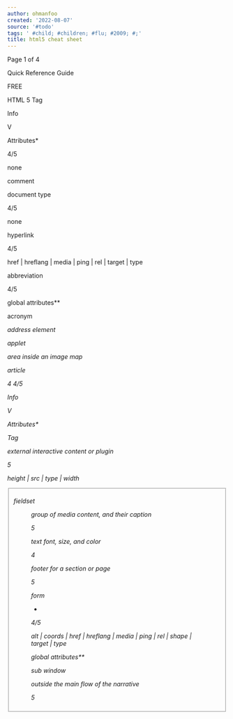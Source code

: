 ```yaml
---
author: ohmanfoo
created: '2022-08-07'
source: '#todo'
tags: ' #child; #children; #flu; #2009; #;'
title: html5 cheat sheet
---
```


Page 1 of 4

Quick Reference Guide

FREE

HTML 5
Tag

Info

V

Attributes*

4/5

none

<!-- -->

comment

<!DOCTYPE>

document type

4/5

none

<a>

hyperlink

4/5

href | hreflang | media |
ping | rel | target | type

<abbr>

abbreviation

4/5

global attributes**

<acronym>

acronym

<address>

address element

<applet>

applet

<area>

area inside an
image map

<article>

article

4
4/5

Info

V

Attributes*

<embed>

Tag

external interactive content
or plugin

5

height | src | type |
width

<fieldset>

fieldset

<figure>

group of media
content, and
their caption

5

<font>

text font, size,
and color

4

<footer>

footer for a
section or page

5

form

-

4/5

alt | coords | href |
hreflang | media | ping |
rel | shape | target |
type

<form>

global attributes**

<frame>

sub window

outside the
main flow of
the narrative

5

<audio>

sound content

5

<b>

bold text

4/5

global attributes**

<base>

base URL for all
the page links

4/5

href | target

<header>

header for a
section or page

<basefont>

Base font for
the document

4

-

<hgroup>
<hr>

<aside>

<bb>

<bdo>

invoked user
agent com-

direction of text
display

5

4/5

global attributes**

autobuffer | autoplay |
controls | loop | src

dir

big text

<blockquote>

long quotation

4/5

4
cite

<body>

body element

4/5

global attributes**

<br>

inserts a single
line break

4/5

global attributes**

<button>

push button

4/5

autofocus | disabled |
form | formaction |
formenctype | formmethod | formnovalidate |
formtarget | name |
type | value

Graphic area

5

<caption>

table caption

4/5

<center>

centered text

4

<cite>

citation

4/5

definition
description

4/5

<del>

deleted text

4/5

<details>

details of an
element

5

<dd>

<output>

some types of
output

5

<p>

paragraph

4/5

global attributes**

<param>

parameter for
an object

4/5

name | value

<pre>

preformatted
text

4/5

global attributes**

<progress>

progress of a
task of any kind

5

<q>

short quotation

4/5

<ruby>

ruby annotations

5

global attributes**

<rp>

provide parentheses around a
ruby text

5

global attributes**

<rt>

ruby text
component

5

global attributes**

none

form

max | value

cite

5

global attributes**

<s>

strikethrough
text

4

heading section

5

global attributes**

<samp>

sample computer code

4/5

global attributes**

horizontal rule

4/5

global attributes**
<script>

script

4/5

<html>

html document

4/5

manifest

async | type | defer |
src | charset

<i>

italic text

4/5

global attributes**

<section>

section

<iframe>

inline sub
window (frame)

4/5

src | name | sandbox |
seamless | width |
height

<select>

selectable list

4/5

autofocus | data |
disabled | form |
multiple | name

<img>

image

4/5

alt | src | height |
ismap | usemap | width

<small>

small text

4/5

global attributes**

<source>

media resources

5

media | src | type

<span>

inline section

4/5

global attributes**

<strike>

strikethrough
text

4

<strong>

strong text

4/5

<style>

style definition

4/5

media | type | scoped

<sub>

subscripted text

4/5

global attributes**

<sup>

superscripted
text

4/5

global attributes**

<table>

table

4/5

global attributes**

<tbody>

table body

4/5

global attributes**

<input>

input field

4/5

4/5

accept | alt | autocomplete | autofocus |
checked | disabled |
form | formaction |
formenctype | formmethod | formnovalidate |
formtarget | height |
list | max | maxlength |
min | multiple | name |
pattern | placeholder |
readonly | required |
size | src | step | type |
value | width
cite | datetime

5

-

cite

-

global attributes**

4/5

global attributes**

<td>

table cell

4/5

colspan | rowspan |
headers

<label>

label for a form
control

4/5

for

<textarea>

text area

4/5

<legend>

fieldset title

4/5

global attributes**

checked | default |
disabled | hidden | icon
| label | radiogroup |
type

<li>

list item

4/5

value

autofocus | cols |
disabled | form | name
| readonly | required |
rows | maxlength |
placeholder | wrap

<tfoot>

table footer

4/5

global attributes**

<link>

resource
reference

4/5

href | rel | media |
hreflang | type | sizes

<th>

table header

4/5

colspan | rowspan |
scope

disabled

<mark>

marked text

5

<thead>

table header

4/5

global attributes**

<map>

image map

4/5

<time>

date/time

<title>

document title

4/5

<tr>

table row

4/5

<tt>

teletype text

4

<u>

underlined text

4

<ul>

unordered list

4/5

global attributes**

<var>

variable

4/5

global attributes**

<video>

video

5

src | poster | autobuffer
| autoplay | loop |
controls | width | height

<xmp>

preformatted
text

4

-

global attributes**

-

global attributes**
id

global attributes**
<menu>

menu list

4/5

label | type

<meta>

meta information

4/5

charset | content | httpequiv | name

<meter>

measurement
within a predefined range

5

high | low | max | min |
optimum | value

global attributes**

cite | datetime
open

<dialog>

dialog
(conversation)

5

<dir>

directory list

4

<div>

section in a
document

4/5

global attributes**

<dfn>

definition term

4/5

title

<dl>

definition list

4/5

global attributes**

<dt>

definition term

4/5

global attributes**

<em>

emphasized
text

4/5

global attributes**

http://www.veign.com

disabled | label |
selected | value

keyboard text

span

5

disabled | label

4/5

<kbd>

4/5

dropdown list

4/5

4/5

option in a
drop-down list

4

groups of table
columns

<datalist>

information
about the
document

option group

<option>

single-line input
field

<colgroup>

5

<head>

global attributes**

Attributes*
start | reversed

<isindex>

global attributes**

span

data in a tree,
list or tabular

4/5

4/5

inserted text

4/5

<datagrid>

4

header 1 to
header 6

-

V

<optgroup>

global attributes**

action | data | replace |
accept | accept-charset
| enctype | method |
target

Info
ordered list

<ins>

-

attributes for
table columns

5

set of frames

<h1> to <h6>

global attributes**

<col>

command
button

-

4

height | width

4/5

<command>

4/5

<frameset>

-

computer code
text

<code>

global attributes**

type

<big>

<canvas>

disabled | form | name

global attributes**

4

5

4/5

Tag
<ol>

global attributes**

-

<nav>

navigation links

5

<noframes>

noframe section

4

global attributes**
-

<noscript>

noscript section

4/5

none

<object>

embedded
object

4/5

data | height | type |
usemap | width | object

* Attributes: Lists attributes specific to that tag. Deprecated (html4
only) attributes are not listed
** Global Attributes: class | contenteditable | contextmenu | dir |
draggable | id | irrelevant | lang | ref | registrationmark | tabindex |
template | title

Part Number: QRG0009

5

datetime
none
global attributes**
-

V = Which version of HTML is this tag valid for

©[[2009]] Veign, All Rights Reserved

Page 2 of 4

Quick Reference Guide

FREE

HTML 5 - extended
Tag
<!-- -->

<!DOCTYPE>

Info

Attributes

comment: comments are
displayed in code only. Tag
contents are not rendered in
the browser

none

document type: defines
which specification the document follows

none

Info

Attributes

<button>

Tag

button: a button page element

autofocus: indicate that a control is to be focused
as soon as the page is loaded [autofocus]
disabled: prevents the button from being pressed
[disabled]
form: used to explicitly associate the button element with its form owner
formaction: URL that specifies a form processing
agent
formenctype: specifies the content type used to
submit the form to the server [application/x-wwwform-urlencoded
| multipart/form-data | text/plain]
formmethod: which HTTP method will be used to
submit the forms data [get | post | put | delete]
formnovalidate: indicate whether the form is to be
validated during submission [formnovalidate]
formtarget: gives the target when the form is
submitted [_blank | _parent | _self | _top]
name: elements name
type: controls the behavior of the button when it is
activated [submit | reset | button]
value: gives the element's value for the purposes of
form submission

<canvas>

canvas element: a resolutiondependent bitmap canvas, which
can be used for rendering
graphs, game graphics, or other
visual images on the fly

height: height of the canvas in pixels - default is
150
width: width of the canvas in pixels - default is 300

<a>

anchor: used to provide a link
to another web resource

href: destination resource of the hyperlink
hreflang: gives the language of the linked resource
media: describes for which media the target document was designed
ping: gives the URLs of the resources that are
interested in being notified if the user follows the
hyperlink
rel: relationship between the document containing
the hyperlink and the destination resource [alternate
| archives | author | bookmark | contact | external |
feed | first | help | icon | index | last | license | next
| nofollow | noreferrer | pingback | prefetch | prev |
search | stylesheet | sidebar | tag | up]
target: gives the name of the browsing context that
will be used [_blank | _parent | _self | _top]
type: gives the MIME type of the linked resource

<abbr>

abbreviation: an abbreviation
or acronym, optionally with its
expansion

global attributes**

<address>

address element: represents
the contact information for its
nearest article or body element
ancestor

global attributes**

<caption>

table caption: the title of the
table that is its parent, if it has a
parent and that is a table element.

global attributes**

<area>

area: either a hyperlink with
some text and a corresponding
area on an image map, or a
dead area on an image map

alt: alternate text for the area
cords: coordinates for the clickable area
href: destination resource of the hyperlink
hreflang: gives the language of the linked resource
media: describes for which media the target document was designed
ping: gives the URLs of the resources that are
interested in being notified if the user follows the
hyperlink
rel: relationship between the document containing
the hyperlink and the destination resource [alternate
| archives | author | bookmark | contact | external |
feed | first | help | icon | index | last | license | next
| nofollow | noreferrer | pingback | prefetch | prev |
search | stylesheet | sidebar | tag | up]
shape: defines the shape of the area [default | rect
| rectangle | circ | circle | poly | polygon]
target: gives the name of the browsing context that
will be used [_blank | _parent | _self | _top]
type: gives the MIME type of the linked resource

<cite>

citation: represents the title of
a work

global attributes**

<code>

computer code text: represents a fragment of computer
code. This could be an XML
element name, a filename, a
computer program, or any other
string that a computer would
recognize.

global attributes**

<col>

column: defines the attribute
values for one or more columns
in a table. Used inside of a table
or colgroup

span: number of columns the tag should span

<colgroup>

column group: a group of one
or more columns in the table
that is its parent, if it has a
parent and that is a table element

span: number of columns the tag should span

<command>

command button: a command
that the user can invoke (like
radio button or checkbox)

type: Specifies the type of command [checkbox |
command | radio]
label: gives the name of the command, as shown to
the user
icon: a URL to a picture that represents the command
disabled: prevents the command from being
executed [disabled]
checked: Determines if the command is checked by
default [checked]
radiogroup: gives the name of the group of commands that will be toggled when the command itself
is toggled
title: gives a hint describing the command, which
might be shown to the user to help them

<datagrid>

datagrid element: an interactive representation of tree, list,

disabled: defines whether the list is selectable
[disabled]

<datalist>

dropdown list: a set of option
elements that represent predefined options for other controls

global attributes**

<dd>

definition description: description, definition, or value, part of
a term-description group in a
description list (dl element), and
the discourse, or quote, part in a
conversation (dialog element)

global attributes**

<del>

deleted text: represents a
removal from the document

cite: a URL used to specify the address of a document that explains the change
datetime: used to specify the time and date of the
change

article element: a section of
a page that consists of a
composition that forms an
independent part of a document, page, or site

global attributes**

<aside>

aside element: a section of a
page that consists of content
that is tangentially related to
the content around the aside
element, and which could be
considered separate from that
content

global attributes**

<audio>

sound content: represents a
sound or audio stream

autobuffer: determines if the audio will be buffered
[autobuffer]
autoplay: determine if the audio will automatically
play [autoplay]
controls: indicates that the author has not provided
a scripted controller and would like the user agent to
provide its own set of controls [controls]
loop: sets whether the audio will start once the end
is reached [loop]
src: URL of the audio to play

<article>

<b>

bold text: creates text that
will be made bold

global attributes**

<base>

base element: base URL for
all the page links

href: URL to use as the base URL for links in the
page
target: sets the base target for links in the page
[_blank | _parent | _self | _top]

<bb>

browser button: a user agent
command that the user can
invoke

type: indicates the kind of command [makeapp]

<bdo>

bdo element: represents
explicit text directionality
formatting control for its
[[child]]ren

dir: direction override [ltr | rtl]

<details>

details element: represents
additional information or controls
which the user can obtain on
demand

open: indicates whether the details are to be shown
to the user [open]

<blockquote>

block quote element: a
section that is quoted from
another source

cite: URL of the origin of the quote

<dialog>

global attributes**

<body>

body element: main content
of the document

global attributes**

<br>

break: inserts a single line
break

global attributes**

dialog element: represents a
conversation, meeting minutes, a
chat transcript, a dialog in a
screenplay, an instant message
log, or some other construct in
which different players take
turns

<div>

document block: creates a
block level element with no
special meaning

global attributes**

attributes - values in [] are the accepted values

http://www.veign.com

Part Number: QRG0009

©[[2009]] Veign, All Rights Reserved

Page 3 of 4

Quick Reference Guide

FREE

HTML 5 - extended
Tag

Info

Attributes

Tag

<dfn>

definition term: the defining
instance of a term

title: the exact value of the term being defined

<dl>

definition list: an association
list consisting of zero or more
name-value groups (a description list). Each group must
consist of one or more names
(dt elements) followed by one
or more values (dd elements)

global attributes**

<dt>

definition term: the term, or
name, part of a termdescription group in a description list (dl element), and the
talker, or speaker, part of a
talker-discourse pair in a
conversation (dialog element)

global attributes**

<em>

emphasized text: represents
stress emphasis of its contents.

global attributes**

<embed>

embed element: an external
(typically non-HTML) application or interactive content

src: URL of the resource being embedded
type: gives the MIME type of the plugin to instantiate
height: height of the embedded content in pixels
width: width of the embedded content in pixels

<fieldset>

fieldset element: a set of
form controls grouped under a
common name

disabled: controls whether all the form control
descendants are disabled [disabled]
form: used to explicitly associate the fieldset
element with its form owner
name: gives the name of the form control

<figure>

figure element: some flow
content, optionally with a
caption, that is self-contained
and is typically referenced as a
single unit from the main flow
of the document

global attributes**

<footer>

footer element: represents a
footer for the section it applies
to

global attributes**

<form>

form element: represents a
collection of form-associated
elements, some of which can
represent editable values that
can be submitted to a server
for processing

accept-charset: gives the character encodings that
are to be used for the submission
action: URL that specifies a form processing agent
autocomplete: determines if form elements will
have their autocomplete turned on or off by default
[on | off]
enctype: specifies the content type used to submit
the form to the server [application/x-www-formurlencoded
| multipart/form-data | text/plain]
method: which HTTP method will be used to submit
the forms data [get | post | put | delete]
name: elements name
novalidate: indicate whether the form is to be
validated during submission [novalidate]
target: gives the target when the form is submitted
[_blank | _parent | _self | _top]

<h1> to <h6>

headers (1-6): represent
headings for their sections.
elements have a rank given by
the number in their name

global attributes**

<head>

head element: contains
information about the document
global attributes**

heading group: used to group
a set of h1–h6 elements when
the heading has multiple
levels, such as subheadings,
alternative titles, or taglines

global attributes**

<hr>

horizontal rule: creates a
horizontal rule (line)

global attributes**

<html>

html document: root of an
HTML document.

manifest: a URL to the address of the document's
application cache manifest

<i>

italic text: indicates the text
is to be rendered with emphasis

global attributes**

<iframe>

inline frame: represents a
nested browsing window

src: URL of a page that the nested browsing context
is to contain
name: elements name
sandbox: enables a set of extra restrictions on any
content hosted by the iframe [allow-same-origin |
allow-forms | allow-scripts]
seamless: indicates whether the iframe element's
browsing context is to be rendered in a manner that
makes it appear to be part of the containing document [seamless]
height: height of the frame in pixels
width: width of the frame in pixels

<hgroup>

<img>

image: represents an image

Attributes

input field: a typed data field,
usually with a form control to
allow the user to edit the data

Attributes are dependant upon input type
accept: specified to provide user agents with a hint
of what file types the server will be able to accept
alt: provides the textual label for the alternative
button for users and user agents who cannot use
the image
autocomplete: determines if the data is considered
sensitive and if autocomplete will be used [on | off |
default]
autofocus: determines if the input will get focus
when a page loads [autofocus]
checked: determines if the input will be checked by
default [checked]
disabled: prevents the input from being pressed
[disabled]
form: used to explicitly associate the button element with its form owner
formaction: URL that specifies a form processing
agent
formenctype: specifies the content type used to
submit the form to the server [application/x-wwwform-urlencoded
| multipart/form-data | text/plain]
formmethod: which HTTP method will be used to
submit the forms data [get | post | put | delete]
formnovalidate: indicate whether the form is to be
validated during submission [formnovalidate]
formtarget: gives the target when the form is
submitted [_blank | _parent | _self | _top]
height: height of the input in pixels
list: used to identify an element that lists predefined options suggested to the user
max and max: indicate the allowed range of values
for the element
maxlength: controls the maxlength of the input to
a control
multiple: indicates whether the user is to be
allowed to specify more than one value [multiple]
name: elements name
pattern: specifies a regular expression against
which the control's value is to be checked
placeholder: a short hint intended to aid the user
with data entry
readonly: determines if the control is readonly
[readonly]
required: determines if the input is required before
the form submits [required]
size: gives the number of characters that, in a
visual rendering, the user agent is to allow the user
to see while editing
src: URL to an image (image button)
step: indicates the granularity that is expected (and
required) of the value
type: controls the data type (and associated control) of the element [hidden | text | search | tel | url
| email | password | datetime | date | month | week
| time | datetime-local | number | range | color |
checkbox | radio | file | submit | image | reset |
button]
value: sets the element's value
width: width of the input in pixels

<ins>

inserted text: an addition to
the document

cite: a URL used to specify the address of a document that explains the change
datetime: used to specify the time and date of the
change

<kbd>

keyboard text: user input
(typically keyboard input, although it may also be used to
represent other input, such as
voice commands)

global attributes**

<label>

label: caption in a user interface

for: specified to indicate a form control with which
the caption is to be associated

<legend>

fieldset title: sets the title of a
fieldset element

global attributes**

<li>

list item: represents a list item
of an Ordered (OL) or Unordered
list (UL)

value: used in an Ordered List (OL) to set the
display value

<link>

resource link: allows authors to
link their document to other
resources

href: destination resource of the hyperlink
rel: relationship between the document containing
the hyperlink and the destination resource [alternate
| archives | author | bookmark | contact | external |
feed | first | help | icon | index | last | license | next
| nofollow | noreferrer | pingback | prefetch | prev |
search | stylesheet | sidebar | tag | up]
media: describes for which media the target document was designed
hreflang: gives the language of the linked resource
type: gives the MIME type of the linked resource
sizes: gives the sizes of icons for visual media.

<mark>

marked text: a run of text in
one document marked or highlighted for reference purposes,
due to its relevance in another
context.

global attributes**

<map>

image map: in conjunction with
any area element descendants,
defines an image map

name: gives the map a name so that it can be
referenced

<menu>

menu list: a list of commands

label: sets a visible label for the menu
type: indicates the kind of menu being declared
[context | toolbar | list]

none

header element: represents a
group of introductory or
navigational aids

<header>

Info

<input>

alt: text to display if the image can not
src: a URL to the image file
usemap: name of the map to use for the image
ismap: provides access to a server-side image map
height: height of the image in pixels
width: width of the image in pixels

attributes - values in [] are the accepted values

http://www.veign.com

Part Number: QRG0009

©[[2009]] Veign, All Rights Reserved

Page 4 of 4

Quick Reference Guide

FREE

HTML 5 - extended
Info

Attributes

<meta>

Tag

meta information: sets meta
information for the page (like
title, description)

charset: specifies the character encoding used by
the document
content: sets the value of the document metadata
http-equiv: sets a pragma directive [contentlanguage | content-type | default-style | refresh]
name: set the name of the meta information

Tag

<meter>

meter element: scalar measurement within a known range,
or a fractional value

high: specifies the range that is considered to be
the "high" part
low: specifies the range that is considered to be the
"low" part
min: specifies the lower boundary
max: specifies the upper boundary
optimum: specifies the range that is considered to
be the "optimum" part
value: current location within the range

navigation element: section of
a page that links to other pages
or to parts within the page: a
section with navigation links

global attributes**

<noscript>

noscript section: represents
nothing if scripting is enabled,
and represents its [[child]]ren if
scripting is disabled

global attributes**

<object>

embedded object: an external
resource, which, depending on
the type of the resource, will
either be treated as an image, as
a nested browsing context, or as
an external resource to be
processed by a plugin

data: specifies the address of the resource
name: valid browsing context name
usemap: name of the map to use for the image
form: form to associate the object with
type: gives the MIME type of the plugin to instantiate
height: height of the embedded content in pixels
width: width of the embedded content in pixels

<ol>

ordered list: list of items,
where the items have been
intentionally ordered

start: the ordinal value of the first list item
reversed: indicates that the list is a descending list
[reversed]

<optgroup>

option group: a group of option
elements with a common label

disabled: disables all options in the group
[disabled]
label: gives the name of the group, as shown to the
user

<option>

option element: an option in a
select element or as part of a list
of suggestions in a datalist
element

disabled: prevent any clicks on an option item
[disabled]
label: provides a label for element
selected: determines if the option is selected by
default [selected]
value: provides a value for element

<output>

output element: the result of a
calculation

form: used to explicitly associate the output element with its form owner
for: allows an explicit relationship to be made
between the result of a calculation and the elements
that represent the values that went into the calculation or that in[[flu]]enced the calculation

<p>

paragraph: creates a paragraph

global attributes**

<param>

parameter element: defines
parameters for plugins invoked
by object elements. It does not
represent anything on its own

name: gives the name of the parameter.
value: gives the value of the parameter.

<pre>

preformatted text: represents
a block of preformatted text

global attributes**

<progress>

progress element: represents
the completion progress of a
task.

max: specifies how much work the task requires in
total
value: specifies how much of the task has been
completed

<q>

short quotation: phrasing
content quoted from another
source

cite: a URL of a page where the quote was taken
from

ruby annotations: allows one
or more spans of phrasing
content to be marked with ruby
annotations

global attributes**

ruby text parentheses: can be
used to provide parentheses
around a ruby text component of
a ruby annotation

global attributes**

ruby text component: marks
the ruby text component of a
ruby annotation

global attributes**

<samp>

sample: sample output from a
program or computing system.

global attributes**

<script>

script element: allows authors
to include dynamic script and
data blocks in their documents

async: the script will be executed asynchronously,
as soon as it is available [async]
type: gives the MIME type of the script or format of
the data
defer: the script is executed when the page has
finished parsing [defer]
src: gives the address of the external script resource to use
charset: specifies the character encoding of the
external script resource

<nav>

<ruby>

<rp>

<rt>

<section>

section element: represents a
generic document or application
section

Info

Attributes

<select>

selectable list: a control for
selecting amongst a set of
options

autofocus: determines if the controls gets focus
when the page loads [autofocus]
disabled: prevent the selection of an item
[disabled]
form: form to associate the select with
multiple: allows the selection of multiple items
[multiple]
size: gives the number of options to show to the
user

<small>

small text: small print or other
side comments

global attributes**

<source>

source element: allows authors
to specify multiple media resources for media elements.

media: gives the intended media type of the media
resource
src: URL of the media resource
type: gives the MIME type of the source

<span>

span: used for an inline element

global attributes**

<strong>

strong: represents strong
importance for its contents

global attributes**

<style>

style definition: allows authors
to embed style information in
their documents

media: says which media the styles apply to
type: gives the MIME type (default: text/css)
scoped: indicates that the styles are intended just
for the subtree rooted at the style element's parent
element [scoped]

<sub>

subscript: subscript text

global attributes**

<sup>

superscript: superscript text

global attributes**

<table>

table element: represents data
with more than one dimension,
in the form of a table

global attributes**

<tbody>

table body: represents a block
of rows that consist of a body of
data for a table

global attributes**

<td>

table cell: represents a data cell
in a table

colspan: sets how many columns a cell will span
rowspan: sets how many rows a cell will span
headers: space separated list of ids corresponding
to the th ids and give header information for the cell

<textarea>

text area: a multiline plain text
edit control for the element's raw
value

autofocus: determines if the textarea gets focus
when the page loads [autofocus]
cols: specifies the expected maximum number of
characters per line
disabled: prevents entry of text [disabled]
form: form to associate the textarea with
readonly: control whether the text can be edited by
the user or not [readonly]
required: will be required to enter a value before
submitting the form [required]
rows: specifies the number of lines to show
maxlength: controls the maximum amount of
characters which can be entered
placeholder: a hint intended to aid the user with
data entry
wrap: defines how text is wrapped [soft | hard]

<tfoot>

table footer: the block of rows
that consist of the column
summaries (footers) for a table

global attributes**

<th>

table header: represents a
header cell in a table

colspan: determines how many columns a cell will
span
rowspan: determines how many rows a cell will
span
headers: space separated list of ids corresponding
to the th ids and give header information for the cell
scope: determines where the cell provides its header
information [col | colgroup | row | rowgroup]

<thead>

table header: the block of rows
that consist of the column labels
(headers) for a table

global attributes**

<time>

date/time: a precise date and/
or a time in the Gregorian
calendar

datetime: date/time using the Gregorian calendar

<title>

title element: sets the title of
the document

<tr>

table row: a row of cells in a
table

global attributes**

<ul>

unordered list: a list of items,
where the order of the items is
not important

global attributes**

<var>

variable: this could be an actual
variable in a mathematical
expression or programming
context

global attributes**

<video>

video element: a video or
movie

poster: URL of an image file that the user agent
can show while no video data is available
autobuffer: determines if the audio will be buffered
[autobuffer]
autoplay: determine if the audio will automatically
play [autoplay]
controls: indicates that the author has not provided
a scripted controller and would like the user agent to
provide its own set of controls [controls]
loop: sets whether the audio will start once the end
is reached [loop]
src: URL of the audio to play
width: width of the video in pixels
height: height of the video in pixels

cite: a URL of a page where the section was taken
from

none

attributes - values in [] are the accepted values

http://www.veign.com

Part Number: QRG0009

©[[2009]] Veign, All Rights Reserved